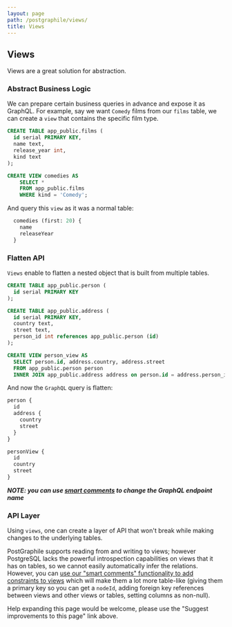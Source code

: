 ```yaml
---
layout: page
path: /postgraphile/views/
title: Views
---
```


## Views

Views are a great solution for abstraction.

### Abstract Business Logic

We can prepare certain business queries in advance and expose it as GraphQL.
For example, say we want `Comedy` films from our `films` table,
we can create a `view` that contains the specific film type.

```sql
CREATE TABLE app_public.films (
  id serial PRIMARY KEY,
  name text,
  release_year int,
  kind text
);
```

```sql
CREATE VIEW comedies AS
    SELECT *
    FROM app_public.films
    WHERE kind = 'Comedy';
```

And query this `view` as it was a normal table:

```graphql
  comedies (first: 20) {
    name
    releaseYear
  }
```

### Flatten API

`Views` enable to flatten a nested object that is built from multiple tables.

```sql
CREATE TABLE app_public.person (
  id serial PRIMARY KEY
);

CREATE TABLE app_public.address (
  id serial PRIMARY KEY,
  country text,
  street text,
  person_id int references app_public.person (id)
);

CREATE VIEW person_view AS
  SELECT person.id, address.country, address.street
  FROM app_public.person person
  INNER JOIN app_public.address address on person.id = address.person_id;
```

And now the `GraphQL` query is flatten:

```graphql
person {
  id
  address {
    country
    street
  }
}

personView {
  id
  country
  street
}
```

**_NOTE: you can use [smart comments](/postgraphile/smart-comments) to change the GraphQL endpoint name_**

### API Layer

Using `views`, one can create a layer of API that won't break
while making changes to the underlying tables.

PostGraphile supports reading from and writing to views; however PostgreSQL
lacks the powerful introspection capabilities on views that it has on tables,
so we cannot easily automatically infer the relations. However, you can [use
our "smart comments" functionality to add constraints to
views](/postgraphile/smart-comments/#constraints) which will make them a lot
more table-like (giving them a primary key so you can get a `nodeId`, adding
foreign key references between views and other views or tables, setting
columns as non-null).

Help expanding this page would be welcome, please use the "Suggest
improvements to this page" link above.
